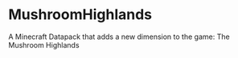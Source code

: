 # MushroomHighlands
A Minecraft Datapack that adds a new dimension to the game: The Mushroom Highlands
